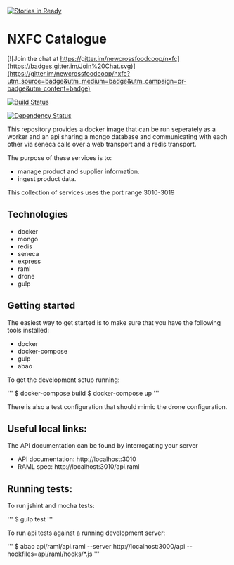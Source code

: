 [![Stories in Ready](https://badge.waffle.io/newcrossfoodcoop/nxfc.png?label=ready&title=Ready)](https://waffle.io/newcrossfoodcoop/nxfc)
# NXFC Catalogue

[![Join the chat at https://gitter.im/newcrossfoodcoop/nxfc](https://badges.gitter.im/Join%20Chat.svg)](https://gitter.im/newcrossfoodcoop/nxfc?utm_source=badge&utm_medium=badge&utm_campaign=pr-badge&utm_content=badge)

[![Build Status](http://drone.newcrossfoodcoop.org.uk/api/badges/newcrossfoodcoop/nxfc_catalogue/status.svg)](http://drone.newcrossfoodcoop.org.uk/newcrossfoodcoop/nxfc_catalogue)

[![Dependency Status](https://david-dm.org/newcrossfoodcoop/nxfc_catalogue.svg)](https://david-dm.org/newcrossfoodcoop/nxfc_catalogue)

This repository provides a docker image that can be run seperately as a worker
and an api sharing a mongo database and communicating with each other via
seneca calls over a web transport and a redis transport.

The purpose of these services is to:

* manage product and supplier information.
* ingest product data.

This collection of services uses the port range 3010-3019

## Technologies

* docker
* mongo
* redis
* seneca
* express
* raml
* drone
* gulp

## Getting started

The easiest way to get started is to make sure that you have the following tools 
installed:

* docker
* docker-compose
* gulp
* abao

To get the development setup running:

'''
$ docker-compose build
$ docker-compose up
'''

There is also a test configuration that should mimic the drone configuration.

## Useful local links:

The API documentation can be found by interrogating your server

* API documentation: http://localhost:3010
* RAML spec: http://localhost:3010/api.raml

## Running tests:

To run jshint and mocha tests:

'''
$ gulp test
'''

To run api tests against a running development server:

'''
$ abao api/raml/api.raml --server http://localhost:3000/api --hookfiles=api/raml/hooks/*.js
'''

